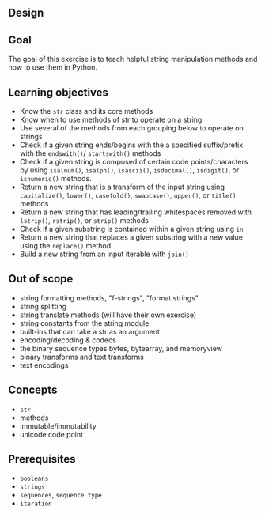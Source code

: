 ## Design

## Goal

The goal of this exercise is to teach helpful string manipulation methods and how to use them in Python.

## Learning objectives

- Know the `str` class and its core methods
- Know when to use methods of str to operate on a string
- Use several of the methods from each grouping below to operate on strings
- Check if a given string ends/begins with the a specified suffix/prefix with the `endswith()`/ `startswith()` methods
- Check if a given string is composed of certain code points/characters by using `isalnum()`, `isalph()`, `isascii()`, `isdecimal()`, `isdigit()`, or `isnumeric()` methods.
- Return a new string that is a transform of the input string using `capitalize()`, `lower()`, `casefold()`, `swapcase()`, `upper()`, or `title()` methods
- Return a new string that has leading/trailing whitespaces removed with `lstrip()`, `rstrip()`, or `strip()` methods
- Check if a given substring is contained within a given string using `in`
- Return a new string that replaces a given substring with a new value using the `replace()` method
- Build a new string from an input iterable with `join()`

## Out of scope

- string formatting methods, "f-strings", "format strings"
- string splitting
- string translate methods (will have their own exercise)
- string constants from the string module
- built-ins that can take a str as an argument
- encoding/decoding & codecs
- the binary sequence types bytes, bytearray, and memoryview
- binary transforms and text transforms
- text encodings

## Concepts

- `str`
- methods
- immutable/immutability
- unicode code point

## Prerequisites

- `booleans`
- `strings`
- `sequences`, `sequence type`
- `iteration`
